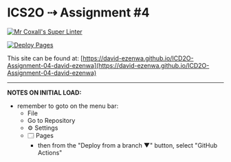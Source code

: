 # ICS2O ⇢ Assignment #4

[![Mr Coxall's Super Linter](https://github.com/david-ezenwa/ICD2O-Assignment-04-david-ezenwa/workflows/Mr%20Coxall's%20Super%20Linter/badge.svg)](https://github.comdavid-ezenwa/ICD2O-Assignment-04-david-ezenwa/actions)

[![Deploy Pages](https://github.com/david-ezenwa/ICD2O-Assignment-04-david-ezenwa/workflows/Deploy%20Pages/badge.svg)](https://github.com/david-ezenwa/ICD2O-Assignment-04-david-ezenwa/actions)

This site can be found at: [https://david-ezenwa.github.io/ICD2O-Assignment-04-david-ezenwa](https://david-ezenwa.github.io/ICD2O-Assignment-04-david-ezenwa)

---

**NOTES ON INITIAL LOAD:**
- remember to goto on the menu bar:
  - File
  - Go to Repository
  - ⚙ Settings
  - 🗔 Pages
    - then from the "Deploy from a branch ▼" button, select "GitHub Actions"
